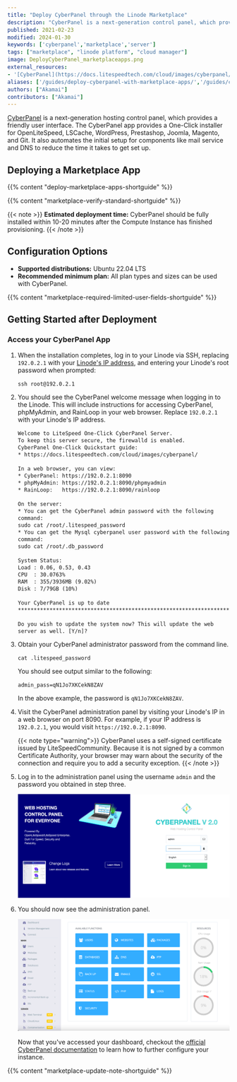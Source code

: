 ```yaml
---
title: "Deploy CyberPanel through the Linode Marketplace"
description: "CyberPanel is a next-generation control panel, which provides a friendly user interface. Learn how to deploy CyberPanel on Linode using Marketplace Apps."
published: 2021-02-23
modified: 2024-01-30
keywords: ['cyberpanel','marketplace','server']
tags: ["marketplace", "linode platform", "cloud manager"]
image: DeployCyberPanel_marketplaceapps.png
external_resources:
- '[CyberPanel](https://docs.litespeedtech.com/cloud/images/cyberpanel/)'
aliases: ['/guides/deploy-cyberpanel-with-marketplace-apps/','/guides/cyberpanel-marketplace-app/']
authors: ["Akamai"]
contributors: ["Akamai"]
---
```


[CyberPanel](https://cyberpanel.net/) is a next-generation hosting control panel, which provides a friendly user interface. The CyberPanel app provides a One-Click installer for OpenLiteSpeed, LSCache, WordPress, Prestashop, Joomla, Magento, and Git. It also automates the initial setup for components like mail service and DNS to reduce the time it takes to get set up.

## Deploying a Marketplace App

{{% content "deploy-marketplace-apps-shortguide" %}}

{{% content "marketplace-verify-standard-shortguide" %}}

{{< note >}}
**Estimated deployment time:** CyberPanel should be fully installed within 10-20 minutes after the Compute Instance has finished provisioning.
{{< /note >}}

## Configuration Options

- **Supported distributions:** Ubuntu 22.04 LTS
- **Recommended minimum plan:** All plan types and sizes can be used with CyberPanel.

{{% content "marketplace-required-limited-user-fields-shortguide" %}}

## Getting Started after Deployment

### Access your CyberPanel App

1. When the installation completes, log in to your Linode via SSH, replacing `192.0.2.1` with your [Linode's IP address](/docs/products/compute/compute-instances/guides/manage-ip-addresses/), and entering your Linode's root password when prompted:

    ```command
    ssh root@192.0.2.1
    ```

1. You should see the CyberPanel welcome message when logging in to the Linode. This will include instructions for accessing CyberPanel, phpMyAdmin, and RainLoop in your web browser. Replace `192.0.2.1` with your Linode's IP address.

    ```output
    Welcome to LiteSpeed One-Click CyberPanel Server.
    To keep this server secure, the firewalld is enabled.
    CyberPanel One-Click Quickstart guide:
    * https://docs.litespeedtech.com/cloud/images/cyberpanel/

    In a web browser, you can view:
    * CyberPanel: https://192.0.2.1:8090
    * phpMyAdmin: https://192.0.2.1:8090/phpmyadmin
    * RainLoop:   https://192.0.2.1:8090/rainloop

    On the server:
    * You can get the CyberPanel admin password with the following command:
    sudo cat /root/.litespeed_password
    * You can get the Mysql cyberpanel user password with the following command:
    sudo cat /root/.db_password

    System Status:
    Load : 0.06, 0.53, 0.43
    CPU  : 30.0763%
    RAM  : 355/3936MB (9.02%)
    Disk : 7/79GB (10%)

    Your CyberPanel is up to date
    ********************************************************************************

    Do you wish to update the system now? This will update the web server as well. [Y/n]?
    ```

1. Obtain your CyberPanel administrator password from the command line.

    ```command
    cat .litespeed_password
    ```

     You should see output similar to the following:

    ```output
    admin_pass=qN1Jo7XKCekN8ZAV
    ```

    In the above example, the password is `qN1Jo7XKCekN8ZAV`.

1. Visit the CyberPanel administration panel by visiting your Linode's IP in a web browser on port 8090. For example, if your IP address is `192.0.2.1`, you would visit `https://192.0.2.1:8090`.

    {{< note type="warning">}}
    CyberPanel uses a self-signed certificate issued by LiteSpeedCommunity. Because it is not signed by a common Certificate Authority, your browser may warn about the security of the connection and require you to add a security exception.
    {{< /note >}}

1. Log in to the administration panel using the username `admin` and the password you obtained in step three.

    ![Log into your CyberPanel](log-into-cyberpanel.png)

1. You should now see the administration panel.

    ![CyberPanel Dashboard](cyberpanel-dashboard.png)

     Now that you've accessed your dashboard, checkout the [official CyberPanel documentation](https://docs.litespeedtech.com/cloud/images/cyberpanel/) to learn how to further configure your instance.

{{% content "marketplace-update-note-shortguide" %}}